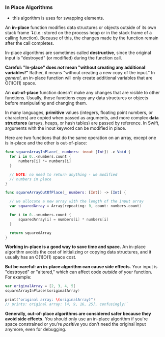### In Place Algorithms 
- this algorithm is uses for swapping elements. 

An **in-place** function modifies data structures or objects outside of its own stack frame ↴(i.e.: stored on the process heap or in the stack frame of a calling function). Because of this, the changes made by the function remain after the call completes.

In-place algorithms are sometimes called **destructive**, since the original input is "destroyed" (or modified) during the function call.

**Careful: "In-place" does _not_ mean "without creating any additional variables!"** Rather, it means "without creating a new copy of the input." In _general_, an in-place function will only create additional variables that are O(1)O(1) space.

An **out-of-place** function doesn't make any changes that are visible to other functions. Usually, those functions copy any data structures or objects before manipulating and changing them.

In many languages, **primitive** values (integers, floating point numbers, or characters) are copied when passed as arguments, and more complex **data structures** (arrays, heaps, or hash tables) are passed by reference. In Swift, arguments with the inout keyword can be modified in place.

Here are two functions that do the same operation on an array, except one is in-place and the other is out-of-place:

  ```swift
  func squareArrayInPlace(_ numbers: inout [Int]) -> Void {
    for i in 0..<numbers.count {
        numbers[i] *= numbers[i]
    }

    // NOTE: no need to return anything - we modified
    // numbers in place
}

func squareArrayOutOfPlace(_ numbers: [Int]) -> [Int] {

    // we allocate a new array with the length of the input array
    var squaredArray = Array(repeating: 0, count: numbers.count)

    for i in 0..<numbers.count {
        squaredArray[i] = numbers[i] * numbers[i]
    }

    return squaredArray
}
````

**Working in-place is a good way to save time and space.** An in-place algorithm avoids the cost of initializing or copying data structures, and it usually has an O(1)O(1) space cost.

**But be careful: an in-place algorithm can cause side effects.** Your input is "destroyed" or "altered," which can affect code _outside_ of your function. For example:

  ```swift
var originalArray = [2, 3, 4, 5]
squareArrayInPlace(&originalArray)

print("original array: \(originalArray)")
// prints: original array: [4, 9, 16, 25], confusingly!`
````

**Generally, out-of-place algorithms are considered safer because they avoid side effects.** You should only use an in-place algorithm if you're space constrained or you're _positive_ you don't need the original input anymore, even for debugging.